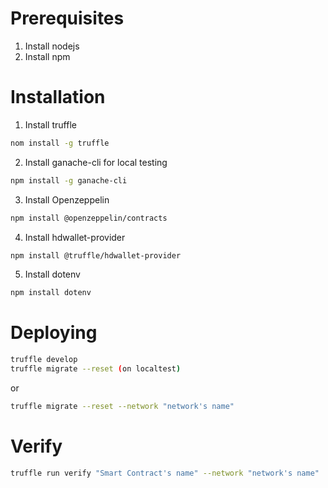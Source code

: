# Prerequisites

1. Install nodejs
2. Install npm

# Installation

1. Install truffle

```bash
nom install -g truffle
```

2. Install ganache-cli for local testing

```bash
npm install -g ganache-cli
```

3. Install Openzeppelin

```bash
npm install @openzeppelin/contracts
```

4. Install hdwallet-provider

```bash
npm install @truffle/hdwallet-provider
```

5. Install dotenv

```bash
npm install dotenv
```

# Deploying

```bash
truffle develop
truffle migrate --reset (on localtest)
```

or

```bash
truffle migrate --reset --network "network's name"
```

# Verify

```bash
truffle run verify "Smart Contract's name" --network "network's name"
```
